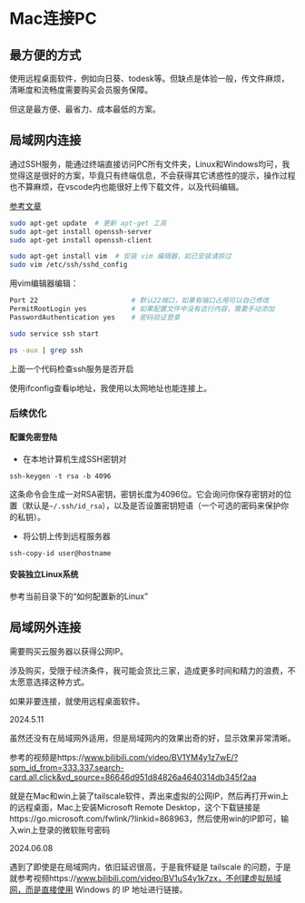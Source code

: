 # Mac连接PC

## 最方便的方式

使用远程桌面软件，例如向日葵、todesk等。但缺点是体验一般，传文件麻烦，清晰度和流畅度需要购买会员服务保障。

但这是最方便、最省力、成本最低的方案。

## 局域网内连接

通过SSH服务，能通过终端直接访问PC所有文件夹，Linux和Windows均可，我觉得这是很好的方案，毕竟只有终端信息，不会获得其它诱惑性的提示，操作过程也不算麻烦，在vscode内也能很好上传下载文件，以及代码编辑。

[参考文章](https://www.jianshu.com/p/1874c7c9d4f4)

```bash
sudo apt-get update  # 更新 apt-get 工具
sudo apt-get install openssh-server
sudo apt-get install openssh-client 
```

```bash
sudo apt-get install vim  # 安装 vim 编辑器，如已安装请掠过
sudo vim /etc/ssh/sshd_config
```

用vim编辑器编辑：

```bash
Port 22                       # 默认22端口，如果有端口占用可以自己修改
PermitRootLogin yes           # 如果配置文件中没有这行内容，需要手动添加
PasswordAuthentication yes    # 密码验证登录
```

```bash
sudo service ssh start
```

```bash
ps -aux | grep ssh
```

上面一个代码检查ssh服务是否开启

使用ifconfig查看ip地址，我使用以太网地址也能连接上。

### 后续优化

#### 配置免密登陆

- 在本地计算机生成SSH密钥对

`ssh-keygen -t rsa -b 4096`

这条命令会生成一对RSA密钥，密钥长度为4096位。它会询问你保存密钥对的位置（默认是`~/.ssh/id_rsa`），以及是否设置密钥短语（一个可选的密码来保护你的私钥）。

- 将公钥上传到远程服务器

`ssh-copy-id user@hostname`

#### 安装独立Linux系统

参考当前目录下的“如何配置新的Linux”

## 局域网外连接

需要购买云服务器以获得公网IP。

涉及购买，受限于经济条件，我可能会货比三家，造成更多时间和精力的浪费，不太愿意选择这种方式。

如果非要连接，就使用远程桌面软件。



2024.5.11

虽然还没有在局域网外适用，但是局域网内的效果出奇的好，显示效果非常清晰。

参考的视频是https://www.bilibili.com/video/BV1YM4y1z7wE/?spm_id_from=333.337.search-card.all.click&vd_source=86646d951d84826a4640314db345f2aa

就是在Mac和win上装了tailscale软件，弄出来虚拟的公网IP，然后再打开win上的远程桌面，Mac上安装Microsoft Remote Desktop，这个下载链接是https://go.microsoft.com/fwlink/?linkid=868963，然后使用win的IP即可，输入win上登录的微软账号密码

2024.06.08

遇到了即使是在局域网内，依旧延迟很高，于是我怀疑是 tailscale 的问题，于是就参考视频https://www.bilibili.com/video/BV1uS4y1k7zx，不创建虚拟局域网，而是直接使用 Windows 的 IP 地址进行链接。